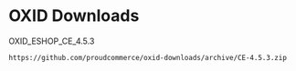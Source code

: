 OXID Downloads
==============

OXID_ESHOP_CE_4.5.3

	https://github.com/proudcommerce/oxid-downloads/archive/CE-4.5.3.zip
